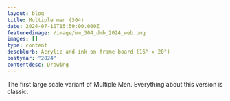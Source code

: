 ```yaml
---
layout: blog
title: Multiple men (304)
date: 2024-07-10T15:59:00.000Z
featuredimage: /image/mm_304_dmb_2024_web.png
images: []
type: content
descblurb: Acrylic and ink on frame board (16" x 20")
postyear: "2024"
contentdesc: Drawing
---
```

The first large scale variant of Multiple Men. Everything about this version is classic.
